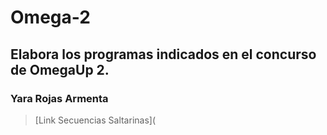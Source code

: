 # Omega-2
## Elabora los programas indicados en el concurso de OmegaUp 2.
### Yara Rojas Armenta
>[Link Secuencias Saltarinas](
